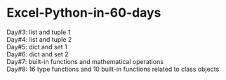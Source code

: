 # Excel-Python-in-60-days
Day#3: list and tuple 1\
Day#4: list and tuple 2\
Day#5: dict and set 1\
Day#6: dict and set 2\
Day#7: built-in functions and mathematical operations\
Day#8: 16 type functions and 10 built-in functions related to class objects
